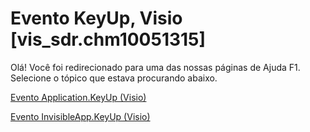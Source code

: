 
# Evento KeyUp, Visio [vis_sdr.chm10051315]

Olá! Você foi redirecionado para uma das nossas páginas de Ajuda F1. Selecione o tópico que estava procurando abaixo.

[Evento Application.KeyUp (Visio)](http://msdn.microsoft.com/library/fb638bc4-8226-de1c-6609-4b757b7d0e4c%28Office.15%29.aspx)

[Evento InvisibleApp.KeyUp (Visio)](http://msdn.microsoft.com/library/497a8c56-7571-2bca-0a79-fc1adf458fe5%28Office.15%29.aspx)

